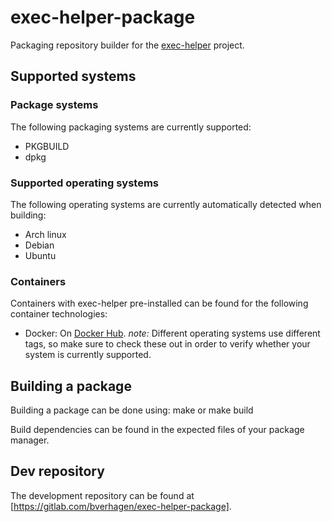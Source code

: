 # exec-helper-package
Packaging repository builder for the [exec-helper](https://github.com/bverhagen/exec-helper) project.

## Supported systems
### Package systems
The following packaging systems are currently supported:
- PKGBUILD
- dpkg

### Supported operating systems
The following operating systems are currently automatically detected when building:
- Arch linux
- Debian
- Ubuntu

### Containers
Containers with exec-helper pre-installed can be found for the following container technologies:
- Docker: On [Docker Hub](https://hub.docker.com/r/bverhagen/exec-helper-package/). _note:_ Different operating systems use different tags, so make sure to check these out in order to verify whether your system is currently supported.

## Building a package
Building a package can be done using:
    make
or
    make build

Build dependencies can be found in the expected files of your package manager.

## Dev repository
The development repository can be found at [https://gitlab.com/bverhagen/exec-helper-package].
